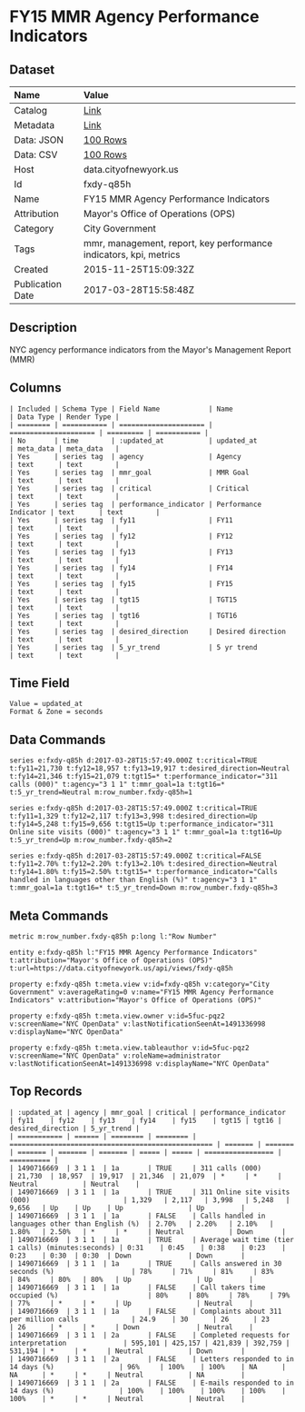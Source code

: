 # FY15 MMR Agency Performance Indicators

## Dataset

| Name | Value |
| :--- | :---- |
| Catalog | [Link](https://catalog.data.gov/dataset/mmr-agency-performance-indicators) |
| Metadata | [Link](https://data.cityofnewyork.us/api/views/fxdy-q85h) |
| Data: JSON | [100 Rows](https://data.cityofnewyork.us/api/views/fxdy-q85h/rows.json?max_rows=100) |
| Data: CSV | [100 Rows](https://data.cityofnewyork.us/api/views/fxdy-q85h/rows.csv?max_rows=100) |
| Host | data.cityofnewyork.us |
| Id | fxdy-q85h |
| Name | FY15 MMR Agency Performance Indicators |
| Attribution | Mayor's Office of Operations (OPS) |
| Category | City Government |
| Tags | mmr, management, report, key performance indicators, kpi, metrics |
| Created | 2015-11-25T15:09:32Z |
| Publication Date | 2017-03-28T15:58:48Z |

## Description

NYC agency performance indicators from the Mayor's Management Report (MMR)

## Columns

```ls
| Included | Schema Type | Field Name            | Name                  | Data Type | Render Type |
| ======== | =========== | ===================== | ===================== | ========= | =========== |
| No       | time        | :updated_at           | updated_at            | meta_data | meta_data   |
| Yes      | series tag  | agency                | Agency                | text      | text        |
| Yes      | series tag  | mmr_goal              | MMR Goal              | text      | text        |
| Yes      | series tag  | critical              | Critical              | text      | text        |
| Yes      | series tag  | performance_indicator | Performance Indicator | text      | text        |
| Yes      | series tag  | fy11                  | FY11                  | text      | text        |
| Yes      | series tag  | fy12                  | FY12                  | text      | text        |
| Yes      | series tag  | fy13                  | FY13                  | text      | text        |
| Yes      | series tag  | fy14                  | FY14                  | text      | text        |
| Yes      | series tag  | fy15                  | FY15                  | text      | text        |
| Yes      | series tag  | tgt15                 | TGT15                 | text      | text        |
| Yes      | series tag  | tgt16                 | TGT16                 | text      | text        |
| Yes      | series tag  | desired_direction     | Desired direction     | text      | text        |
| Yes      | series tag  | 5_yr_trend            | 5 yr trend            | text      | text        |
```

## Time Field

```ls
Value = updated_at
Format & Zone = seconds
```

## Data Commands

```ls
series e:fxdy-q85h d:2017-03-28T15:57:49.000Z t:critical=TRUE t:fy11=21,730 t:fy12=18,957 t:fy13=19,917 t:desired_direction=Neutral t:fy14=21,346 t:fy15=21,079 t:tgt15=* t:performance_indicator="311 calls (000)" t:agency="3 1 1" t:mmr_goal=1a t:tgt16=* t:5_yr_trend=Neutral m:row_number.fxdy-q85h=1

series e:fxdy-q85h d:2017-03-28T15:57:49.000Z t:critical=TRUE t:fy11=1,329 t:fy12=2,117 t:fy13=3,998 t:desired_direction=Up t:fy14=5,248 t:fy15=9,656 t:tgt15=Up t:performance_indicator="311 Online site visits (000)" t:agency="3 1 1" t:mmr_goal=1a t:tgt16=Up t:5_yr_trend=Up m:row_number.fxdy-q85h=2

series e:fxdy-q85h d:2017-03-28T15:57:49.000Z t:critical=FALSE t:fy11=2.70% t:fy12=2.20% t:fy13=2.10% t:desired_direction=Neutral t:fy14=1.80% t:fy15=2.50% t:tgt15=* t:performance_indicator="Calls handled in languages other than English (%)" t:agency="3 1 1" t:mmr_goal=1a t:tgt16=* t:5_yr_trend=Down m:row_number.fxdy-q85h=3
```

## Meta Commands

```ls
metric m:row_number.fxdy-q85h p:long l:"Row Number"

entity e:fxdy-q85h l:"FY15 MMR Agency Performance Indicators" t:attribution="Mayor's Office of Operations (OPS)" t:url=https://data.cityofnewyork.us/api/views/fxdy-q85h

property e:fxdy-q85h t:meta.view v:id=fxdy-q85h v:category="City Government" v:averageRating=0 v:name="FY15 MMR Agency Performance Indicators" v:attribution="Mayor's Office of Operations (OPS)"

property e:fxdy-q85h t:meta.view.owner v:id=5fuc-pqz2 v:screenName="NYC OpenData" v:lastNotificationSeenAt=1491336998 v:displayName="NYC OpenData"

property e:fxdy-q85h t:meta.view.tableauthor v:id=5fuc-pqz2 v:screenName="NYC OpenData" v:roleName=administrator v:lastNotificationSeenAt=1491336998 v:displayName="NYC OpenData"
```

## Top Records

```ls
| :updated_at | agency | mmr_goal | critical | performance_indicator                              | fy11    | fy12    | fy13    | fy14    | fy15    | tgt15 | tgt16 | desired_direction | 5_yr_trend | 
| =========== | ====== | ======== | ======== | ================================================== | ======= | ======= | ======= | ======= | ======= | ===== | ===== | ================= | ========== | 
| 1490716669  | 3 1 1  | 1a       | TRUE     | 311 calls (000)                                    | 21,730  | 18,957  | 19,917  | 21,346  | 21,079  | *     | *     | Neutral           | Neutral    | 
| 1490716669  | 3 1 1  | 1a       | TRUE     | 311 Online site visits (000)                       | 1,329   | 2,117   | 3,998   | 5,248   | 9,656   | Up    | Up    | Up                | Up         | 
| 1490716669  | 3 1 1  | 1a       | FALSE    | Calls handled in languages other than English (%)  | 2.70%   | 2.20%   | 2.10%   | 1.80%   | 2.50%   | *     | *     | Neutral           | Down       | 
| 1490716669  | 3 1 1  | 1a       | TRUE     | Average wait time (tier 1 calls) (minutes:seconds) | 0:31    | 0:45    | 0:38    | 0:23    | 0:23    | 0:30  | 0:30  | Down              | Down       | 
| 1490716669  | 3 1 1  | 1a       | TRUE     | Calls answered in 30 seconds (%)                   | 78%     | 71%     | 81%     | 83%     | 84%     | 80%   | 80%   | Up                | Up         | 
| 1490716669  | 3 1 1  | 1a       | FALSE    | Call takers time occupied (%)                      | 80%     | 80%     | 78%     | 79%     | 77%     | *     | *     | Up                | Neutral    | 
| 1490716669  | 3 1 1  | 1a       | FALSE    | Complaints about 311 per million calls             | 24.9    | 30      | 26      | 23      | 26      | *     | *     | Down              | Neutral    | 
| 1490716669  | 3 1 1  | 2a       | FALSE    | Completed requests for interpretation              | 595,101 | 425,157 | 421,839 | 392,759 | 531,194 | *     | *     | Neutral           | Down       | 
| 1490716669  | 3 1 1  | 2a       | FALSE    | Letters responded to in 14 days (%)                | 96%     | 100%    | 100%    | NA      | NA      | *     | *     | Neutral           | NA         | 
| 1490716669  | 3 1 1  | 2a       | FALSE    | E-mails responded to in 14 days (%)                | 100%    | 100%    | 100%    | 100%    | 100%    | *     | *     | Neutral           | Neutral    | 
```